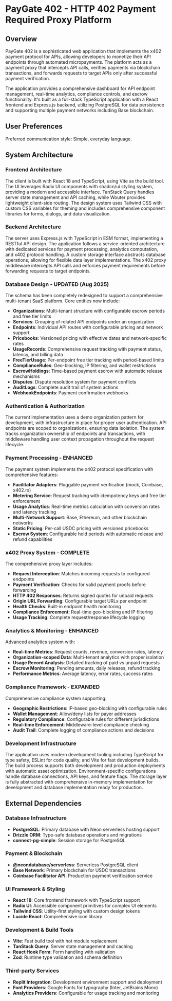 # PayGate 402 - HTTP 402 Payment Required Proxy Platform

## Overview

PayGate 402 is a sophisticated web application that implements the x402 payment protocol for APIs, allowing developers to monetize their API endpoints through automated micropayments. The platform acts as a payment proxy that intercepts API calls, verifies payments via blockchain transactions, and forwards requests to target APIs only after successful payment verification.

The application provides a comprehensive dashboard for API endpoint management, real-time analytics, compliance controls, and escrow functionality. It's built as a full-stack TypeScript application with a React frontend and Express.js backend, utilizing PostgreSQL for data persistence and supporting multiple payment networks including Base blockchain.

## User Preferences

Preferred communication style: Simple, everyday language.

## System Architecture

### Frontend Architecture
The client is built with React 18 and TypeScript, using Vite as the build tool. The UI leverages Radix UI components with shadcn/ui styling system, providing a modern and accessible interface. TanStack Query handles server state management and API caching, while Wouter provides lightweight client-side routing. The design system uses Tailwind CSS with custom CSS variables for theming and includes comprehensive component libraries for forms, dialogs, and data visualization.

### Backend Architecture
The server uses Express.js with TypeScript in ESM format, implementing a RESTful API design. The application follows a service-oriented architecture with dedicated services for payment processing, analytics computation, and x402 protocol handling. A custom storage interface abstracts database operations, allowing for flexible data layer implementations. The x402 proxy middleware intercepts API calls and enforces payment requirements before forwarding requests to target endpoints.

### Database Design - UPDATED (Aug 2025)
The schema has been completely redesigned to support a comprehensive multi-tenant SaaS platform. Core entities now include:
- **Organizations**: Multi-tenant structure with configurable escrow periods and free tier limits
- **Services**: Grouping of related API endpoints under an organization
- **Endpoints**: Individual API routes with configurable pricing and network support
- **Pricebooks**: Versioned pricing with effective dates and network-specific rates
- **UsageRecords**: Comprehensive request tracking with payment status, latency, and billing data
- **FreeTierUsage**: Per-endpoint free tier tracking with period-based limits
- **ComplianceRules**: Geo-blocking, IP filtering, and wallet restrictions
- **EscrowHoldings**: Time-based payment escrow with automatic release mechanisms
- **Disputes**: Dispute resolution system for payment conflicts
- **AuditLogs**: Complete audit trail of system actions
- **WebhookEndpoints**: Payment confirmation webhooks

### Authentication & Authorization
The current implementation uses a demo organization pattern for development, with infrastructure in place for proper user authentication. API endpoints are scoped to organizations, ensuring data isolation. The system tracks organization ownership of endpoints and transactions, with middleware handling user context propagation throughout the request lifecycle.

### Payment Processing - ENHANCED
The payment system implements the x402 protocol specification with comprehensive features:
- **Facilitator Adapters**: Pluggable payment verification (mock, Coinbase, x402.rs)
- **Metering Service**: Request tracking with idempotency keys and free tier enforcement
- **Usage Analytics**: Real-time metrics calculation with conversion rates and latency tracking
- **Multi-Network Support**: Base, Ethereum, and other blockchain networks
- **Static Pricing**: Per-call USDC pricing with versioned pricebooks
- **Escrow System**: Configurable hold periods with automatic release and refund capabilities

### x402 Proxy System - COMPLETE
The comprehensive proxy layer includes:
- **Request Interception**: Matches incoming requests to configured endpoints
- **Payment Verification**: Checks for valid payment proofs before forwarding
- **HTTP 402 Responses**: Returns signed quotes for unpaid requests
- **Origin URL Forwarding**: Configurable target URLs per endpoint
- **Health Checks**: Built-in endpoint health monitoring
- **Compliance Enforcement**: Real-time geo-blocking and IP filtering
- **Usage Tracking**: Complete request/response lifecycle logging

### Analytics & Monitoring - ENHANCED
Advanced analytics system with:
- **Real-time Metrics**: Request counts, revenue, conversion rates, latency
- **Organization-scoped Data**: Multi-tenant analytics with proper isolation  
- **Usage Record Analysis**: Detailed tracking of paid vs unpaid requests
- **Escrow Monitoring**: Pending amounts, daily releases, refund tracking
- **Performance Metrics**: Average latency, error rates, success rates

### Compliance Framework - EXPANDED
Comprehensive compliance system supporting:
- **Geographic Restrictions**: IP-based geo-blocking with configurable rules
- **Wallet Management**: Allow/deny lists for payer addresses
- **Regulatory Compliance**: Configurable rules for different jurisdictions
- **Real-time Enforcement**: Middleware-level compliance checking
- **Audit Trail**: Complete logging of compliance actions and decisions

### Development Infrastructure
The application uses modern development tooling including TypeScript for type safety, ESLint for code quality, and Vite for fast development builds. The build process supports both development and production deployments with automatic asset optimization. Environment-specific configurations handle database connections, API keys, and feature flags. The storage layer is fully abstracted with comprehensive in-memory implementation for development and database implementation ready for production.

## External Dependencies

### Database Infrastructure
- **PostgreSQL**: Primary database with Neon serverless hosting support
- **Drizzle ORM**: Type-safe database operations and migrations
- **connect-pg-simple**: Session storage for PostgreSQL

### Payment & Blockchain
- **@neondatabase/serverless**: Serverless PostgreSQL client
- **Base Network**: Primary blockchain for USDC transactions
- **Coinbase Facilitator API**: Production payment verification service

### UI Framework & Styling
- **React 18**: Core frontend framework with TypeScript support
- **Radix UI**: Accessible component primitives for complex UI elements
- **Tailwind CSS**: Utility-first styling with custom design tokens
- **Lucide React**: Comprehensive icon library

### Development & Build Tools
- **Vite**: Fast build tool with hot module replacement
- **TanStack Query**: Server state management and caching
- **React Hook Form**: Form handling with validation
- **Zod**: Runtime type validation and schema definition

### Third-party Services
- **Replit Integration**: Development environment support and deployment
- **Font Providers**: Google Fonts for typography (Inter, JetBrains Mono)
- **Analytics Providers**: Configurable for usage tracking and monitoring